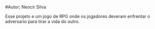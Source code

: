 #Autor; Neocir Silva

Esse projeto e um jogo de RPG onde os jogadores deveram enfrentar o adversario
para tirar a vida do outro.
